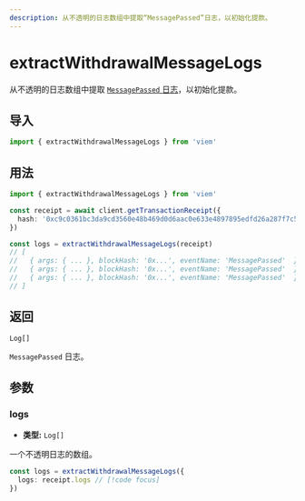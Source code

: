 ```yaml
---
description: 从不透明的日志数组中提取“MessagePassed”日志，以初始化提款。
---
```


# extractWithdrawalMessageLogs

从不透明的日志数组中提取 [`MessagePassed` 日志](https://github.com/ethereum-optimism/optimism/blob/9f73402cb4341f7cfa83bf79769c8dddd9b014c0/packages/contracts-bedrock/src/L2/L2ToL1MessagePasser.sol#L29-L45)，以初始化提款。

## 导入
```ts
import { extractWithdrawalMessageLogs } from 'viem'
```

## 用法

```ts
import { extractWithdrawalMessageLogs } from 'viem'

const receipt = await client.getTransactionReceipt({
  hash: '0xc9c0361bc3da9cd3560e48b469d0d6aac0e633e4897895edfd26a287f7c578ec',
})

const logs = extractWithdrawalMessageLogs(receipt)
// [
//   { args: { ... }, blockHash: '0x...', eventName: 'MessagePassed'  },
//   { args: { ... }, blockHash: '0x...', eventName: 'MessagePassed'  },
//   { args: { ... }, blockHash: '0x...', eventName: 'MessagePassed'  },
// ]
```

## 返回

`Log[]`

`MessagePassed` 日志。

## 参数

### logs

- **类型:** `Log[]`

一个不透明日志的数组。

```ts
const logs = extractWithdrawalMessageLogs({ 
  logs: receipt.logs // [!code focus]
})
```
